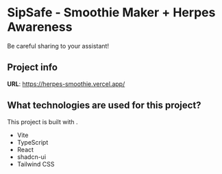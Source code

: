 # SipSafe - Smoothie Maker + Herpes Awareness

Be careful sharing to your assistant!

## Project info

**URL**: https://herpes-smoothie.vercel.app/

## What technologies are used for this project?

This project is built with .

- Vite
- TypeScript
- React
- shadcn-ui
- Tailwind CSS
